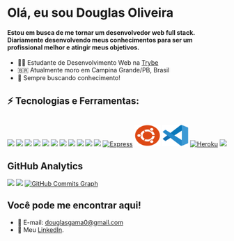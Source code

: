<h1 align="left">Olá, eu sou Douglas Oliveira</h1>

  #### Estou em busca de me tornar um desenvolvedor web full stack. Diariamente desenvolvendo meus conhecimentos para ser um profissional melhor e atingir meus objetivos.

- 👨‍💻 Estudante de Desenvolvimento Web na [Trybe](https://www.betrybe.com/)
- 🇧🇷 Atualmente moro em Campina Grande/PB, Brasil 
- 🔭 Sempre buscando conhecimento!

## ⚡ Tecnologias e Ferramentas:

<br />
<span>
  <img src="https://img.icons8.com/color/48/000000/javascript--v1.png"/>
</span>
<span>
  <img src="https://img.icons8.com/color/48/000000/html-5--v1.png"/>
</span>
<span>
  <img src="https://img.icons8.com/color/48/000000/css3.png"/>
</span>
<span>
  <img src="https://img.icons8.com/ultraviolet/40/000000/react--v1.png"/>
</span>
<span>
  <img src="https://img.icons8.com/color/48/000000/redux.png"/>
</span>
</span>
<span>
  <img src="https://img.icons8.com/color/48/000000/typescript.png" />
</span>
<span>
  <img src="https://img.icons8.com/fluency/48/000000/node-js.png" />
</span>
<span>
  <img src="https://img.icons8.com/fluency/50/000000/docker.png"/>
</span>
<span>
  <img src="https://img.icons8.com/color/60/mysql-logo.png" />
</span>
<span>
  <img src="https://symbols.getvecta.com/stencil_95/67_sequelize-icon.54c1e009e5.png" width="45px"/>
</span>
<span>
  <img src="https://www.vectorlogo.zone/logos/mongodb/mongodb-ar21.svg" width="90px"/>
</span>
<a href="https://expressjs.com/" target="_blank" rel="noreferrer"><img src="https://raw.githubusercontent.com/danielcranney/readme-generator/main/public/icons/skills/express-colored-dark.svg" width="36" height="36" alt="Express" /></a>
<span>
<img alt="Ubuntu" height="50" width="60" src="https://raw.githubusercontent.com/devicons/devicon/master/icons/ubuntu/ubuntu-plain.svg">
</span>
<span>
<img alt="VSCode" height="50" width="60" src="https://raw.githubusercontent.com/devicons/devicon/master/icons/vscode/vscode-original.svg">
</span>
<a href="https://www.heroku.com/" target="_blank" rel="noreferrer"><img src="https://raw.githubusercontent.com/danielcranney/readme-generator/main/public/icons/skills/heroku-colored.svg" width="50" height="50" alt="Heroku" /></a>
<span>
  <img src="https://img.icons8.com/color/56/000000/git.png"/>
</span>

## **GitHub Analytics**

<span>
  <img src="https://github-readme-stats.vercel.app/api?username=Doug77&show_icons=true&theme=github_dark&custom_title=Stats ⤵&hide_border=true" />
</span>
<span>
  <img src="https://github-readme-stats.vercel.app/api/top-langs/?username=Doug77&layout=default&theme=github_dark&hide_border=true" />
</span>
<a href="http://www.github.com/Doug77"><img src="https://activity-graph.herokuapp.com/graph?username=Doug77&bg_color=181824&color=ffffff&line=0891b2&point=ffffff&area_color=181824&area=true&hide_border=true&custom_title=GitHub%20Commits%20Graph" alt="GitHub Commits Graph" /></a>

<br>

## **Você pode me encontrar aqui!**

* 📧 E-mail: douglasgama0@gmail.com
* 📝 Meu <a href="https://www.linkedin.com/in/douglas-d-oliveira/" target="_blank">LinkedIn</a>.
